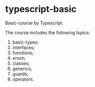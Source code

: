# typescript-basic

Basic-course by Typescript.

The course includes the following topics:

1. basic-types;
2. interfaces;
3. functions;
4. enum;
5. classes;
6. generics;
7. guards;
8. operators.
